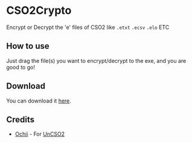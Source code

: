 ﻿# CSO2Crypto
Encrypt or Decrypt the 'e' files of CSO2 like ```.etxt``` ```.ecsv``` ```.elo``` ETC

## How to use
Just drag the file(s) you want to encrypt/decrypt to the exe, and you are good to go!

## Download 
You can download it [here](https://github.com/GEEKiDoS/CSO2Crypto/releases/latest).

## Credits
- [Ochii](https://github.com/Ochii) - For [UnCSO2](https://github.com/Ochii/UnCSO2)